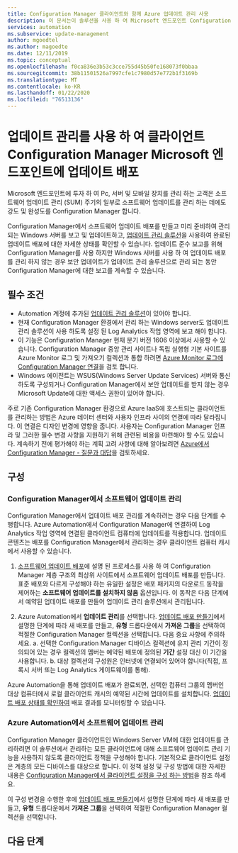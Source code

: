 ```yaml
---
title: Configuration Manager 클라이언트와 함께 Azure 업데이트 관리 사용
description: 이 문서는이 솔루션을 사용 하 여 Microsoft 엔드포인트 Configuration Manager 구성 하 여 소프트웨어 업데이트를 ConfigMgr 클라이언트에 배포 하는 데 도움을 주기 위한 것입니다.
services: automation
ms.subservice: update-management
author: mgoedtel
ms.author: magoedte
ms.date: 12/11/2019
ms.topic: conceptual
ms.openlocfilehash: f0ca836e3b53c3cce755d45b50fe168073f0bbaa
ms.sourcegitcommit: 38b11501526a7997cfe1c7980d57e772b1f3169b
ms.translationtype: MT
ms.contentlocale: ko-KR
ms.lasthandoff: 01/22/2020
ms.locfileid: "76513136"
---
```

# <a name="deploy-updates-to-microsoft-endpoint-configuration-manager-clients-with-update-management"></a>업데이트 관리를 사용 하 여 클라이언트 Configuration Manager Microsoft 엔드포인트에 업데이트 배포

Microsoft 엔드포인트에 투자 하 여 Pc, 서버 및 모바일 장치를 관리 하는 고객은 소프트웨어 업데이트 관리 (SUM) 주기의 일부로 소프트웨어 업데이트를 관리 하는 데에도 강도 및 완성도를 Configuration Manager 합니다.

Configuration Manager에서 소프트웨어 업데이트 배포를 만들고 미리 준비하여 관리되는 Windows 서버를 보고 및 업데이트하고, [업데이트 관리 솔루션](automation-update-management.md)을 사용하여 완료된 업데이트 배포에 대한 자세한 상태를 확인할 수 있습니다. 업데이트 준수 보고를 위해 Configuration Manager를 사용 하지만 Windows 서버를 사용 하 여 업데이트 배포를 관리 하지 않는 경우 보안 업데이트가 업데이트 관리 솔루션으로 관리 되는 동안 Configuration Manager에 대한 보고를 계속할 수 있습니다.

## <a name="prerequisites"></a>필수 조건

* Automation 계정에 추가된 [업데이트 관리 솔루션](automation-update-management.md)이 있어야 합니다.
* 현재 Configuration Manager 환경에서 관리 하는 Windows server도 업데이트 관리 솔루션이 사용 하도록 설정 된 Log Analytics 작업 영역에 보고 해야 합니다.
* 이 기능은 Configuration Manager 현재 분기 버전 1606 이상에서 사용할 수 있습니다. Configuration Manager 중앙 관리 사이트나 독립 실행형 기본 사이트를 Azure Monitor 로그 및 가져오기 컬렉션과 통합 하려면 [Azure Monitor 로그에 Configuration Manager 연결](../azure-monitor/platform/collect-sccm.md)을 검토 합니다.  
* Windows 에이전트는 WSUS(Windows Server Update Services) 서버와 통신하도록 구성되거나 Configuration Manager에서 보안 업데이트를 받지 않는 경우 Microsoft Update에 대한 액세스 권한이 있어야 합니다.   

주로 기존 Configuration Manager 환경으로 Azure IaaS에 호스트되는 클라이언트를 관리하는 방법은 Azure 데이터 센터와 사용자 인프라 사이의 연결에 따라 달라집니다. 이 연결은 디자인 변경에 영향을 줍니다. 사용자는 Configuration Manager 인프라 및 그러한 필수 변경 사항을 지원하기 위해 관련된 비용을 마련해야 할 수도 있습니다. 계속하기 전에 평가해야 하는 계획 고려 사항에 대해 알아보려면 [Azure에서 Configuration Manager - 질문과 대답](https://docs.microsoft.com/configmgr/core/understand/configuration-manager-on-azure#networking)을 검토하세요.

## <a name="configuration"></a>구성

### <a name="manage-software-updates-from-configuration-manager"></a>Configuration Manager에서 소프트웨어 업데이트 관리 

Configuration Manager에서 업데이트 배포 관리를 계속하려는 경우 다음 단계를 수행합니다. Azure Automation에서 Configuration Manager에 연결하여 Log Analytics 작업 영역에 연결된 클라이언트 컴퓨터에 업데이트를 적용합니다. 업데이트 콘텐츠는 배포를 Configuration Manager에서 관리하는 경우 클라이언트 컴퓨터 캐시에서 사용할 수 있습니다.

1. [소프트웨어 업데이트 배포](https://docs.microsoft.com/configmgr/sum/deploy-use/deploy-software-updates)에 설명 된 프로세스를 사용 하 여 Configuration Manager 계층 구조의 최상위 사이트에서 소프트웨어 업데이트 배포를 만듭니다. 표준 배포와 다르게 구성해야 하는 유일한 설정은 배포 패키지의 다운로드 동작을 제어하는 **소프트웨어 업데이트를 설치하지 않음** 옵션입니다. 이 동작은 다음 단계에서 예약된 업데이트 배포를 만들어 업데이트 관리 솔루션에서 관리됩니다.

1. Azure Automation에서 **업데이트 관리**를 선택합니다. [업데이트 배포 만들기](automation-tutorial-update-management.md#schedule-an-update-deployment)에서 설명한 단계에 따라 새 배포를 만들고, **유형** 드롭다운에서 **가져온 그룹**을 선택하여 적절한 Configuration Manager 컬렉션을 선택합니다. 다음 중요 사항에 주의하세요. a. 선택한 Configuration Manager 디바이스 컬렉션에 유지 관리 기간이 정의되어 있는 경우 컬렉션의 멤버는 예약된 배포에 정의된 **기간** 설정 대신 이 기간을 사용합니다.
    b. 대상 컬렉션의 구성원은 인터넷에 연결되어 있어야 합니다(직접, 프록시 서버 또는 Log Analytics 게이트웨이를 통해).

Azure Automation을 통해 업데이트 배포가 완료되면, 선택한 컴퓨터 그룹의 멤버인 대상 컴퓨터에서 로컬 클라이언트 캐시의 예약된 시간에 업데이트를 설치합니다. [업데이트 배포 상태를 확인하여](automation-tutorial-update-management.md#view-results-of-an-update-deployment) 배포 결과를 모니터링할 수 있습니다.

### <a name="manage-software-updates-from-azure-automation"></a>Azure Automation에서 소프트웨어 업데이트 관리

Configuration Manager 클라이언트인 Windows Server VM에 대한 업데이트를 관리하려면 이 솔루션에서 관리하는 모든 클라이언트에 대해 소프트웨어 업데이트 관리 기능을 사용하지 않도록 클라이언트 정책을 구성해야 합니다. 기본적으로 클라이언트 설정은 계층의 모든 디바이스를 대상으로 합니다. 이 정책 설정 및 구성 방법에 대한 자세한 내용은 [Configuration Manager에서 클라이언트 설정을 구성 하는 방법](https://docs.microsoft.com/configmgr/core/clients/deploy/configure-client-settings)을 참조 하세요.

이 구성 변경을 수행한 후에 [업데이트 배포 만들기](automation-tutorial-update-management.md#schedule-an-update-deployment)에서 설명한 단계에 따라 새 배포를 만들고, **유형** 드롭다운에서 **가져온 그룹**을 선택하여 적절한 Configuration Manager 컬렉션을 선택합니다.

## <a name="next-steps"></a>다음 단계

